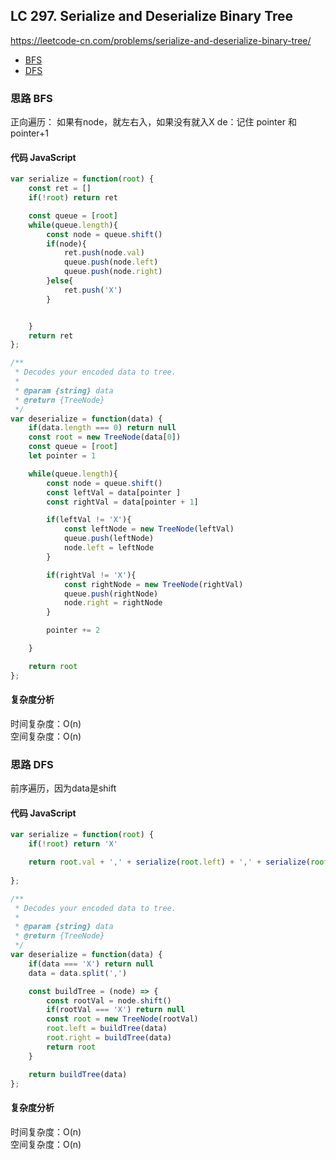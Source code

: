 ## LC 297. Serialize and Deserialize Binary Tree
 https://leetcode-cn.com/problems/serialize-and-deserialize-binary-tree/
- [BFS](#思路-BFS)
- [DFS](#思路-DFS)
### 思路 BFS
正向遍历： 如果有node，就左右入，如果没有就入X
de：记住 pointer 和pointer+1 
#### 代码 JavaScript

```JavaScript
var serialize = function(root) {
    const ret = []
    if(!root) return ret

    const queue = [root]
    while(queue.length){
        const node = queue.shift()
        if(node){
            ret.push(node.val)
            queue.push(node.left)
            queue.push(node.right)
        }else{
            ret.push('X')
        }


    }
    return ret
};

/**
 * Decodes your encoded data to tree.
 *
 * @param {string} data
 * @return {TreeNode}
 */
var deserialize = function(data) {
    if(data.length === 0) return null
    const root = new TreeNode(data[0])
    const queue = [root]
    let pointer = 1

    while(queue.length){
        const node = queue.shift()
        const leftVal = data[pointer ]
        const rightVal = data[pointer + 1]

        if(leftVal != 'X'){
            const leftNode = new TreeNode(leftVal)
            queue.push(leftNode)
            node.left = leftNode
        }

        if(rightVal != 'X'){
            const rightNode = new TreeNode(rightVal)
            queue.push(rightNode)
            node.right = rightNode
        }

        pointer += 2

    }

    return root
};

```

#### 复杂度分析
时间复杂度：O(n) </br>
空间复杂度：O(n)



### 思路 DFS
前序遍历，因为data是shift
#### 代码 JavaScript

```JavaScript
var serialize = function(root) {
    if(!root) return 'X'

    return root.val + ',' + serialize(root.left) + ',' + serialize(root.right)
    
};

/**
 * Decodes your encoded data to tree.
 *
 * @param {string} data
 * @return {TreeNode}
 */
var deserialize = function(data) {
    if(data === 'X') return null
    data = data.split(',')

    const buildTree = (node) => {
        const rootVal = node.shift()
        if(rootVal === 'X') return null
        const root = new TreeNode(rootVal)
        root.left = buildTree(data)
        root.right = buildTree(data)
        return root
    }

    return buildTree(data)
};

```

#### 复杂度分析
时间复杂度：O(n) </br>
空间复杂度：O(n)